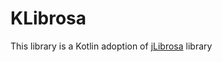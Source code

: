# KLibrosa
This library is a Kotlin adoption of [jLibrosa](https://github.com/Subtitle-Synchronizer/jlibrosa) library